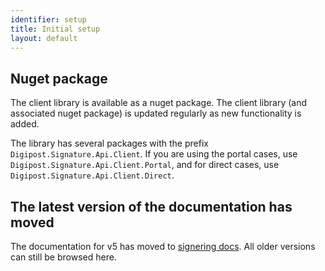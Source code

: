 ```yaml
---
identifier: setup
title: Initial setup
layout: default
---
```


## Nuget package

The client library is available as a nuget package. The client library (and associated nuget package) is updated regularly as new functionality is added.

The library has several packages with the prefix `Digipost.Signature.Api.Client`. If you are using the portal cases, use `Digipost.Signature.Api.Client.Portal`, and for direct cases, use `Digipost.Signature.Api.Client.Direct`. 

## The latest version of the documentation has moved 
 
 The documentation for v5 has moved to [signering docs](https://signering-docs.readthedocs.io/en/latest/index.html). All older versions can still be browsed here.
